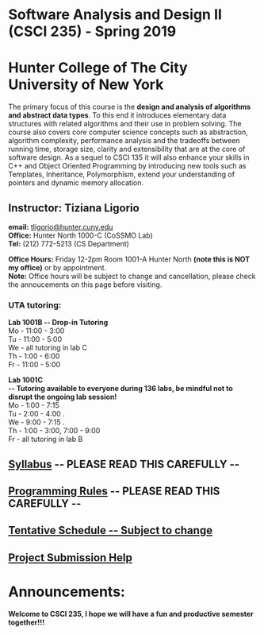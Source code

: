 # Software Analysis and Design II (CSCI 235) - Spring 2019  
# Hunter College of The City University of New York

The primary focus of this course is the **design and analysis of algorithms and abstract data types**. To this end it introduces elementary data structures with related algorithms and their use in problem solving. The course also covers core computer science concepts such as abstraction, algorithm complexity, performance analysis and the tradeoffs between running time, storage size, clarity and extensibility that are at the core of software design. As a sequel to CSCI 135 it will also enhance your skills in C++ and Object Oriented Programming by introducing new tools such as Templates, Inheritance, Polymorphism, extend your understanding of pointers and dynamic memory allocation.

## Instructor: Tiziana Ligorio
**email:** tligorio@hunter.cuny.edu    
**Office:** Hunter North 1000-C (CoSSMO Lab)   
**Tel:** (212) 772-5213 (CS Department)

**Office Hours:** Friday 12-2pm Room 1001-A Hunter North **(note this is NOT my office)** or by appointment.  
**Note:** Office hours will be subject to change and cancellation, please check the annoucements on this page before visiting.
  
  
### UTA tutoring: 
**Lab 1001B -- Drop-in Tutoring**   
Mo - 11:00 - 3:00  
Tu - 11:00 - 5:00  
We - all tutoring in lab C  
Th - 1:00 - 6:00  
Fr - 11:00 - 5:00

**Lab 1001C   
-- Tutoring available to everyone during 136 labs, be mindful not to disrupt the ongoing lab session!**       
Mo - 1:00 - 7:15    
Tu - 2:00 - 4:00 .   
We - 9:00 - 7:15 .   
Th - 1:00 - 3:00, 7:00 - 9:00    
Fr - all tutoring in lab B


## [Syllabus](documents/CSCI235_Spring2019_Syllabus.pdf)   **-- PLEASE READ THIS CAREFULLY --**


## [Programming Rules](documents/CSCI235_Spring2019_ProgrammingRules.pdf) **-- PLEASE READ THIS CAREFULLY --**

## [Tentative Schedule -- Subject to change](Spring2019_schedule.md)  

## [Project Submission Help](gradescope_help.md)


# Announcements:

**Welcome to CSCI 235, I hope we will have a fun and productive semester together!!!** 
